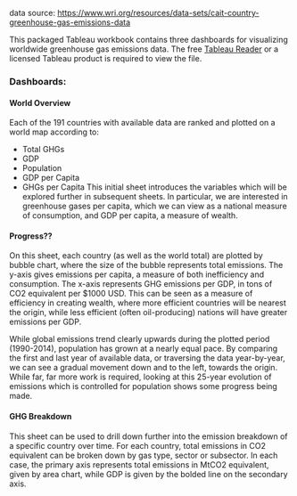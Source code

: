 data source: https://www.wri.org/resources/data-sets/cait-country-greenhouse-gas-emissions-data

This packaged Tableau workbook contains three dashboards for visualizing worldwide greenhouse gas emissions data. The free [Tableau Reader](https://www.tableau.com/products/reader) or a licensed Tableau product is required to view the file.

### Dashboards:
#### World Overview
Each of the 191 countries with available data are ranked and plotted on a world map according to:
* Total GHGs
* GDP
* Population
* GDP per Capita
* GHGs per Capita
This initial sheet introduces the variables which will be explored further in subsequent sheets. In particular, we are interested in greenhouse gases per capita, which we can view as a national measure of consumption, and GDP per capita, a measure of wealth.

#### Progress??
On this sheet, each country (as well as the world total) are plotted by bubble chart, where the size of the bubble represents total emissions. The y-axis gives emissions per capita, a measure of both inefficiency and consumption. The x-axis represents GHG emissions per GDP, in tons of CO2 equivalent per $1000 USD. This can be seen as a measure of efficiency in creating wealth, where more efficient countries will be nearest the origin, while less efficient (often oil-producing) nations will have greater emissions per GDP. 

While global emissions trend clearly upwards during the plotted period (1990-2014), population has grown at a nearly equal pace. By comparing the first and last year of available data, or traversing the data year-by-year, we can see a gradual movement down and to the left, towards the origin. While far, far more work is required, looking at this 25-year evolution of emissions which is controlled for population shows some progress being made.

#### GHG Breakdown
This sheet can be used to drill down further into the emission breakdown of a specific country over time. For each country, total emissions in CO2 equivalent can be broken down by gas type, sector or subsector. In each case, the primary axis represents total emissions in MtCO2 equivalent, given by area chart, while GDP is given by the bolded line on the secondary axis. 
